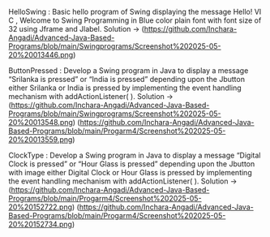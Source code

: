 HelloSwing : Basic hello program of Swing displaying the message Hello! VI C , Welcome to Swing
Programming in Blue color plain font with font size of 32 using Jframe and Jlabel.
Solution -> (https://github.com/Inchara-Angadi/Advanced-Java-Based-Programs/blob/main/Swingprograms/Screenshot%202025-05-20%20013446.png)

ButtonPressed : Develop a Swing program in Java to display a message “Srilanka is pressed” or “India is
pressed” depending upon the Jbutton either Srilanka or India is pressed by implementing the
event handling mechanism with addActionListener( ).
Solution -> (https://github.com/Inchara-Angadi/Advanced-Java-Based-Programs/blob/main/Swingprograms/Screenshot%202025-05-20%20013548.png)
            (https://github.com/Inchara-Angadi/Advanced-Java-Based-Programs/blob/main/Progarm4/Screenshot%202025-05-20%20013559.png)


ClockType : Develop a Swing program in Java to display a message “Digital Clock is pressed” or “Hour
Glass is pressed” depending upon the Jbutton with image either Digital Clock or Hour Glass is
pressed by implementing the event handling mechanism with addActionListener( ).
Solution -> (https://github.com/Inchara-Angadi/Advanced-Java-Based-Programs/blob/main/Progarm4/Screenshot%202025-05-20%20152722.png)
            (https://github.com/Inchara-Angadi/Advanced-Java-Based-Programs/blob/main/Progarm4/Screenshot%202025-05-20%20152734.png)
